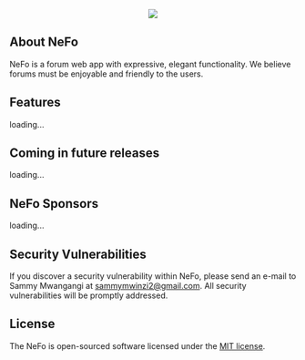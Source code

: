 <p align="center"><img src="https://forum.nextechdevelopers.com/img/nexf.png"></p>

## About NeFo

NeFo is a forum web app with expressive, elegant functionality. We believe forums must be enjoyable and friendly to the users.



## Features

loading...

## Coming in future releases

loading...

## NeFo Sponsors

loading...

## Security Vulnerabilities

If you discover a security vulnerability within NeFo, please send an e-mail to Sammy Mwangangi at sammymwinzi2@gmail.com. All security vulnerabilities will be promptly addressed.

## License

The NeFo is open-sourced software licensed under the [MIT license](http://opensource.org/licenses/MIT).
